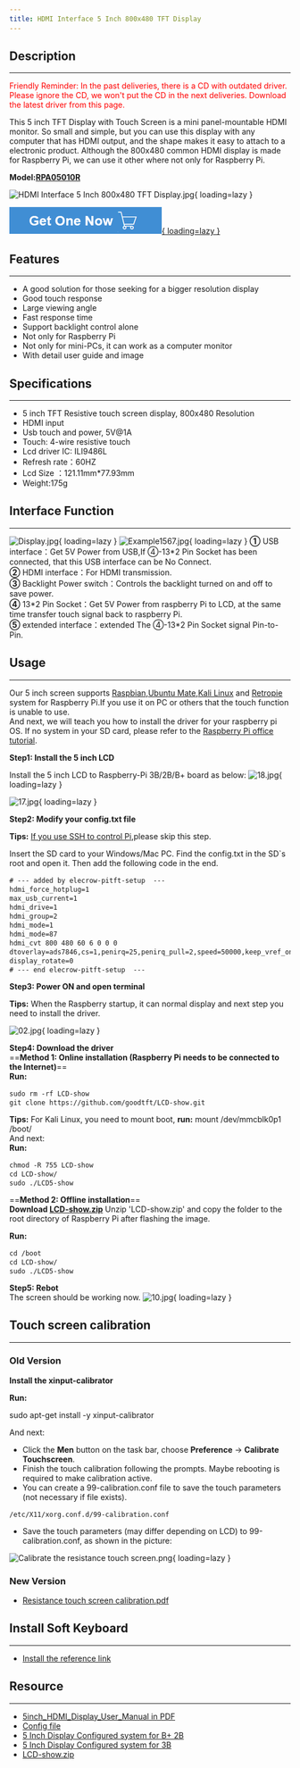 ```yaml
---
title: HDMI Interface 5 Inch 800x480 TFT Display
---
```



## Description
-----------

<font color="red">
Friendly Reminder: In the past deliveries, there is a CD with outdated driver. Please ignore the CD, we won't put the CD in the next deliveries. Download the latest driver from this page.
</font>


This 5 inch TFT Display with Touch Screen is a mini panel-mountable HDMI monitor. So small and simple, but you can use this display with any computer that has HDMI output, and the shape makes it easy to attach to a electronic product. Although the 800x480 common HDMI display is made for Raspberry Pi, we can use it other where not only for Raspberry Pi.

**Model:[RPA05010R](https://www.elecrow.com/hdmi-5-inch-800x480-tft-display-for-raspberry-pi-b-p-1384.html)**

![HDMI Interface 5 Inch 800x480 TFT Display.jpg](https://wiki.elecrow.com/images/thumb/5/5d/HDMI_Interface_5_Inch_800x480_TFT_Display.jpg/400px-HDMI_Interface_5_Inch_800x480_TFT_Display.jpg){ loading=lazy }

[![Alt text](./assets/images/Get_one_now.png){ loading=lazy }](https://www.elecrow.com/hdmi-5-inch-800x480-tft-display-for-raspberry-pi-b-p-1384.html?wiki "Title text")

## Features 
----------

- A good solution for those seeking for a bigger resolution display
- Good touch response
- Large viewing angle
- Fast response time
- Support backlight control alone
- Not only for Raspberry Pi
- Not only for mini-PCs, it can work as a computer monitor
- With detail user guide and image

## Specifications
--------------

- 5 inch TFT Resistive touch screen display, 800x480 Resolution
- HDMI input
- Usb touch and power, 5V@1A
- Touch: 4-wire resistive touch
- Lcd driver IC: ILI9486L
- Refresh rate：60HZ
- Lcd Size ：121.11mm\*77.93mm
- Weight:175g

## Interface Function
------------------

![Display.jpg](https://wiki.elecrow.com/images/thumb/7/78/Display.jpg/600px-Display.jpg){ loading=lazy }
![Example1567.jpg](https://wiki.elecrow.com/images/1/15/Example1567.jpg){ loading=lazy }
**①** USB interface：Get 5V Power from USB,If ④-13\*2 Pin Socket has been connected, that this USB interface can be No Connect.  
**②** HDMI interface：For HDMI transmission.  
**③** Backlight Power switch：Controls the backlight turned on and off to save power.   
**④** 13\*2 Pin Socket：Get 5V Power from raspberry Pi to LCD, at the same time transfer touch signal back to raspberry Pi.   
**⑤** extended interface：extended The ④-13\*2 Pin Socket signal Pin-to-Pin.

## Usage
-----

Our 5 inch screen supports [Raspbian](https://www.raspberrypi.org/downloads/raspbian),[Ubuntu Mate](https://ubuntu-mate.org/download/#xenial),[Kali Linux](https://www.offensive-security.com/kali-linux-arm-images/) and [Retropie](https://retropie.org.uk/download/) system for Raspberry Pi.If you use it on PC or others that the touch function is unable to use.  
And next, we will teach you how to install the driver for your raspberry pi OS. If no system in your SD card, please refer to the [Raspberry Pi office tutorial](https://www.raspberrypi.org/documentation/installation/installing-images/README.md).
 
**Step1: Install the 5 inch LCD**

Install the 5 inch LCD to Raspberry-Pi 3B/2B/B+ board as below:
![18.jpg](https://wiki.elecrow.com/images/thumb/a/a2/18.jpg/600px-18.jpg){ loading=lazy }

![17.jpg](https://wiki.elecrow.com/images/thumb/6/64/17.jpg/600px-17.jpg){ loading=lazy }

**Step2: Modify your config.txt file**  

**Tips:** [If you use SSH to control Pi](https://www.raspberrypi.org/documentation/remote-access/ssh/),please skip this step.

Insert the SD card to your Windows/Mac PC. Find the config.txt in the SD`s root and open it. Then add the following code in the end.

```
# --- added by elecrow-pitft-setup  ---
hdmi_force_hotplug=1
max_usb_current=1
hdmi_drive=1
hdmi_group=2
hdmi_mode=1
hdmi_mode=87
hdmi_cvt 800 480 60 6 0 0 0
dtoverlay=ads7846,cs=1,penirq=25,penirq_pull=2,speed=50000,keep_vref_on=0,swapxy=0,pmax=255,xohms=150,xmin=200,xmax=3900,ymin=200,ymax=3900
display_rotate=0
# --- end elecrow-pitft-setup  ---
```

**Step3: Power ON and open terminal**

**Tips:** When the Raspberry startup, it can normal display and next step you need to install the driver.

![02.jpg](https://wiki.elecrow.com/images/thumb/3/3f/02.jpg/600px-02.jpg){ loading=lazy }


**Step4: Download the driver**  
 ==**Method 1: Online installation (Raspberry Pi needs to be connected to the Internet)**==  
**Run:**

```
sudo rm -rf LCD-show
git clone https://github.com/goodtft/LCD-show.git 
```

**Tips:**  For Kali Linux, you need to mount boot, **run:** mount /dev/mmcblk0p1 /boot/  
And next:  
**Run:**

```
chmod -R 755 LCD-show
cd LCD-show/
sudo ./LCD5-show
```


==**Method 2: Offline installation**==  
**Download [LCD-show.zip](./files/LCD-show-zip.md)** Unzip 'LCD-show.zip' and copy the folder to the root directory of Raspberry Pi after flashing the image.

**Run:**

```
cd /boot
cd LCD-show/
sudo ./LCD5-show
```

**Step5: Rebot**  
The screen should be working now.
![10.jpg](https://wiki.elecrow.com/images/thumb/a/ae/10.jpg/600px-10.jpg){ loading=lazy }

## Touch screen calibration
------------------------

### **Old Version**

**Install the xinput-calibrator**

**Run:**

sudo apt-get install -y xinput-calibrator

And next:

- Click the **Men** button on the task bar, choose **Preference** -&gt; **Calibrate Touchscreen**.
- Finish the touch calibration following the prompts. Maybe rebooting is required to make calibration active.
- You can create a 99-calibration.conf file to save the touch parameters (not necessary if file exists).

```
/etc/X11/xorg.conf.d/99-calibration.conf
```

- Save the touch parameters (may differ depending on LCD) to 99-calibration.conf, as shown in the picture:

![Calibrate the resistance touch screen.png](https://wiki.elecrow.com/images/6/6c/Calibrate_the_resistance_touch_screen.png){ loading=lazy }

### New Version

- [Resistance touch screen calibration.pdf](./files/How-to-calibrate-the-resistance-touch-screen-pdf.md)

## Install Soft Keyboard
---------------------

- [Install the reference link](https://github.com/Elecrow-keen/Elecrow-LCD5/wiki/How-to-Install-Soft-Keyboard)

## Resource
--------

- [5inch\_HDMI\_Display\_User\_Manual in PDF ](./files/5inch-HDMI-Display-User-Manual-pdf.md)
- [Config file](./files/Config-zip.md)
- [5 Inch Display Configured system for B+ 2B ](https://www.dropbox.com/s/w0zuhye5gjnhrza/5%20inch%20configured%20system%20for%20B%2B2B.zip?dl=0)
- [5 Inch Display Configured system for 3B ](https://www.dropbox.com/s/sjkh3hrcz7pm48f/5%20inch%20configured%20system%20for%20RPI3.zip?dl=0)
- [LCD-show.zip](./files/LCD-show-zip.md)
